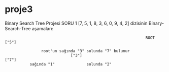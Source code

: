 # proje3
Binary Search Tree Projesi
SORU 1
[7, 5, 1, 8, 3, 6, 0, 9, 4, 2] dizisinin Binary-Search-Tree aşamaları:

                                                                  ROOT ["5"]
                    
                    root'un sağında "3" solunda "7" bulunur
                                 ["3"]                                                                               ["7"] 
               sağında "1"              solunda "2" 
